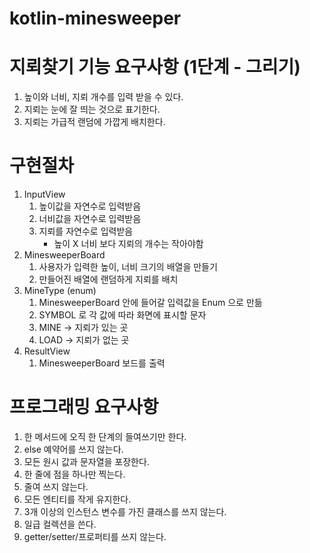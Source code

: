 # kotlin-minesweeper

# 지뢰찾기 기능 요구사항 (1단계 - 그리기)
1. 높이와 너비, 지뢰 개수를 입력 받을 수 있다.
2. 지뢰는 눈에 잘 띄는 것으로 표기한다.
3. 지뢰는 가급적 랜덤에 가깝게 배치한다.

# 구현절차
1. InputView
    1. 높이값을 자연수로 입력받음
    2. 너비값을 자연수로 입력받음
    3. 지뢰를 자연수로 입력받음
        - 높이 X 너비 보다 지뢰의 개수는 작아야함
2. MinesweeperBoard
    1. 사용자가 입력한 높이, 너비 크기의 배열을 만들기
    2. 만들어진 배열에 랜덤하게 지뢰를 배치
3. MineType (enum)
    1. MinesweeperBoard 안에 들어갈 입력값을 Enum 으로 만듦
    2. SYMBOL 로 각 값에 따라 화면에 표시할 문자
    3. MINE -> 지뢰가 있는 곳
    4. LOAD -> 지뢰가 없는 곳
4. ResultView
    1. MinesweeperBoard 보드를 출력

# 프로그래밍 요구사항
1. 한 메서드에 오직 한 단계의 들여쓰기만 한다.
2. else 예약어를 쓰지 않는다.
3. 모든 원시 값과 문자열을 포장한다.
4. 한 줄에 점을 하나만 찍는다.
5. 줄여 쓰지 않는다.
6. 모든 엔티티를 작게 유지한다.
7. 3개 이상의 인스턴스 변수를 가진 클래스를 쓰지 않는다.
8. 일급 컬렉션을 쓴다.
9. getter/setter/프로퍼티를 쓰지 않는다.